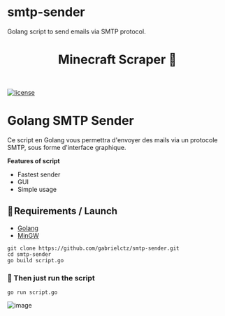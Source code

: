 # smtp-sender
Golang script to send emails via SMTP protocol.

<h1 align="center" id="title">Minecraft Scraper 🔎</h1><br>

[![license](https://img.shields.io/badge/License-GNU-blue.svg)](https://www.gnu.org/licenses/gpl-3.0.fr.html)


# **Golang SMTP Sender**
Ce script en Golang vous permettra d'envoyer des mails via un protocole SMTP, sous forme d'interface graphique.

**Features of script**
- Fastest sender
- GUI
- Simple usage

## **🔧 Requirements / Launch**

- [Golang](https://go.dev/doc/install)
- [MinGW](https://sourceforge.net/projects/mingw/)

```
git clone https://github.com/gabrielctz/smtp-sender.git
cd smtp-sender
go build script.go
```

### 💖 Then just run the script 

`go run script.go`

![image](https://github.com/gabrielctz/smtp-sender/assets/133511026/43f36a9c-4485-46cb-98d1-6673f7de8f8e)

